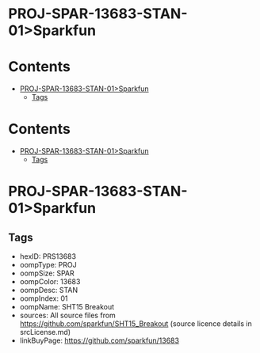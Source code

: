 
PROJ-SPAR-13683-STAN-01>Sparkfun
================================

Contents
========

* [PROJ-SPAR-13683-STAN-01>Sparkfun](#proj-spar-13683-stan-01sparkfun)
	* [Tags](#tags)

Contents
========

* [PROJ-SPAR-13683-STAN-01>Sparkfun](#proj-spar-13683-stan-01sparkfun)
	* [Tags](#tags)

# PROJ-SPAR-13683-STAN-01>Sparkfun

## Tags

- hexID: PRS13683
- oompType: PROJ
- oompSize: SPAR
- oompColor: 13683
- oompDesc: STAN
- oompIndex: 01
- oompName: SHT15 Breakout
- sources: All source files from https://github.com/sparkfun/SHT15_Breakout (source licence details in srcLicense.md)
- linkBuyPage: https://github.com/sparkfun/13683
